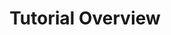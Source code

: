 ---
layout: tutorial_overview
title: Tutorial Overview
menu_title: Tutorial Overview
description: Tutorial Overview
lang: de
weight: 20
ref: tut-20
---